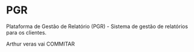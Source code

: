 # PGR
Plataforma de Gestão de Relatório (PGR) - Sistema de gestão de relatórios para os clientes.


Arthur veras vai COMMITAR   